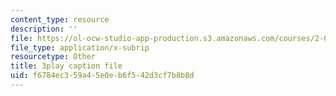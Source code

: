 ```yaml
---
content_type: resource
description: ''
file: https://ol-ocw-studio-app-production.s3.amazonaws.com/courses/2-003sc-engineering-dynamics-fall-2011/f6784ec359a45e0eb6f542d3cf7b8b8d_f1pxiNDTyHc.vtt
file_type: application/x-subrip
resourcetype: Other
title: 3play caption file
uid: f6784ec3-59a4-5e0e-b6f5-42d3cf7b8b8d
---
```

